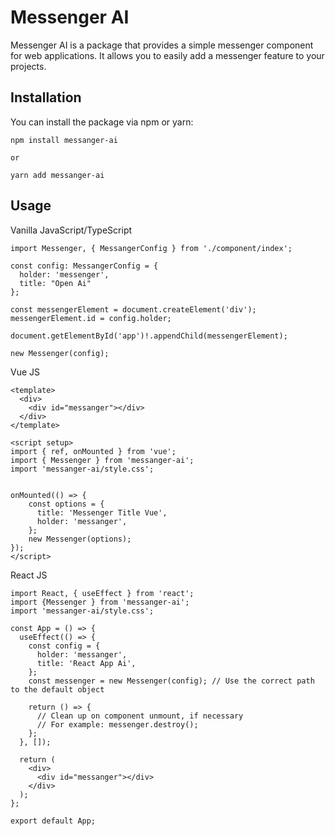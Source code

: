 # Messenger AI

Messenger AI is a package that provides a simple messenger component for web applications. It allows you to easily add a messenger feature to your projects.

## Installation

You can install the package via npm or yarn:

```shell
npm install messanger-ai

or

yarn add messanger-ai

```
## Usage

Vanilla JavaScript/TypeScript

```shell
import Messenger, { MessangerConfig } from './component/index';

const config: MessangerConfig = {
  holder: 'messenger',
  title: "Open Ai"
};

const messengerElement = document.createElement('div');
messengerElement.id = config.holder;

document.getElementById('app')!.appendChild(messengerElement);

new Messenger(config);

```

Vue JS

```shell
<template>
  <div>
    <div id="messanger"></div>
  </div>
</template>

<script setup>
import { ref, onMounted } from 'vue';
import { Messenger } from 'messanger-ai';
import 'messanger-ai/style.css';


onMounted(() => {
    const options = {
      title: 'Messenger Title Vue',
      holder: 'messanger',
    };
    new Messenger(options);
});
</script>

```

React JS

```shell
import React, { useEffect } from 'react';
import {Messenger } from 'messanger-ai';
import 'messanger-ai/style.css';

const App = () => {
  useEffect(() => {
    const config = {
      holder: 'messanger',
      title: 'React App Ai',
    };
    const messenger = new Messenger(config); // Use the correct path to the default object
    
    return () => {
      // Clean up on component unmount, if necessary
      // For example: messenger.destroy();
    };
  }, []);

  return (
    <div>
      <div id="messanger"></div>
    </div>
  );
};

export default App;
```